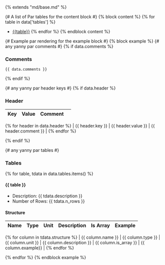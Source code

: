 {% extends "md/base.md" %}

{# A list of Par tables for the content block #}
{% block content %}
{% for table in data['tables'] %}
  - [{{table}}](#{{table}})
{% endfor %}
{% endblock content %}

{# Example par rendering for the example block #}
{% block example %}
{# any yanny par comments #}
{% if data.comments %}
### Comments
```
{{ data.comments }}
```
{% endif %}

{# any yanny par header keys #}
{% if data.header %}
### Header

Key | Value | Comment | |
| --- | --- | --- | --- |
{% for header in data.header %}
| {{ header.key }} | {{ header.value }} | {{ header.comment }} |
{% endfor %}

{% endif %}

{# any yanny par tables #}
### Tables

{% for table, tdata in data.tables.items() %}

#### {{ table }}
- Description: {{ tdata.description }}
- Number of Rows: {{ tdata.n_rows }}

#### Structure
Name | Type | Unit | Description | Is Array | Example |
| --- | --- | --- | --- | --- | --- |
{% for column in tdata.structure %}
 | {{ column.name }} | {{ column.type }} | {{ column.unit }} | {{ column.description }} | {{ column.is_array }} | {{ column.example}} |
{% endfor %}

{% endfor %}
{% endblock example %}